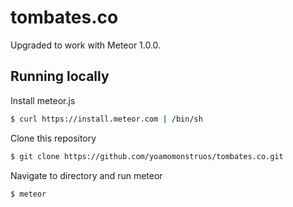 # tombates.co

Upgraded to work with Meteor 1.0.0.

## Running locally

Install meteor.js

``` sh
$ curl https://install.meteor.com | /bin/sh
```

Clone this repository

``` sh
$ git clone https://github.com/yoamomonstruos/tombates.co.git
```

Navigate to directory and run meteor
``` sh
$ meteor
```
